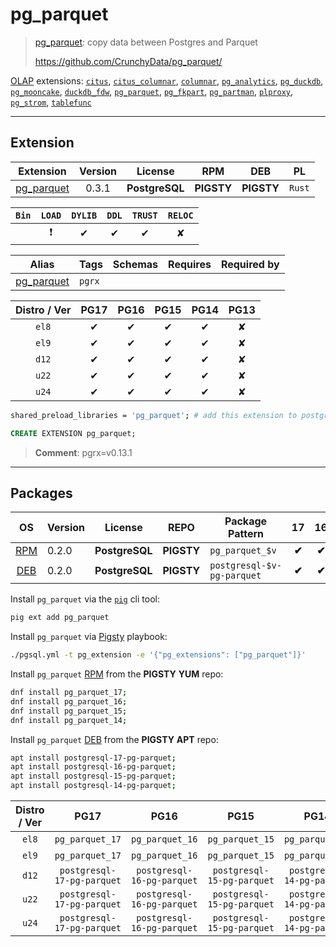 # pg_parquet


> [pg_parquet](https://github.com/CrunchyData/pg_parquet/): copy data between Postgres and Parquet
>
> https://github.com/CrunchyData/pg_parquet/





[OLAP](/olap) extensions: [`citus`](/citus), [`citus_columnar`](/citus_columnar), [`columnar`](/columnar), [`pg_analytics`](/pg_analytics), [`pg_duckdb`](/pg_duckdb), [`pg_mooncake`](/pg_mooncake), [`duckdb_fdw`](/duckdb_fdw), [`pg_parquet`](/pg_parquet), [`pg_fkpart`](/pg_fkpart), [`pg_partman`](/pg_partman), [`plproxy`](/plproxy), [`pg_strom`](/pg_strom), [`tablefunc`](/tablefunc)


-------
## Extension


| Extension | Version | License | RPM | DEB | PL |
|-----------|:-------:|:-------:|:---:|:---:|:--:|
| [pg_parquet](https://github.com/CrunchyData/pg_parquet/) | 0.3.1 | **<span class="tcblue">PostgreSQL</span>** | **<span class="tcwarn">PIGSTY</span>** | **<span class="tcwarn">PIGSTY</span>** | `Rust` |



| `Bin` | `LOAD` | `DYLIB` | `DDL` | `TRUST` | `RELOC` |
|:-----:|:------:|:-------:|:-----:|:-------:|:-------:|
|  | <span class="tcred">❗</span> | <span class="tcblue">✔</span> | <span class="tcblue">✔</span> | <span class="tcblue">✔</span> | <span class="tcwarn">✘</span> |



| Alias | Tags | Schemas | Requires | Required by |
|-------|------|---------|----------|-------------|
| [pg_parquet](/pg_parquet) | `pgrx` |  |  |  |



| Distro / Ver | PG17 | PG16 | PG15 | PG14 | PG13 |
|:------------:|:----:|:----:|:----:|:----:|:----:|
| `el8` | <span class="tcblue">✔</span> | <span class="tcblue">✔</span> | <span class="tcblue">✔</span> | <span class="tcblue">✔</span> | <span class="tcred">✘</span> |
| `el9` | <span class="tcblue">✔</span> | <span class="tcblue">✔</span> | <span class="tcblue">✔</span> | <span class="tcblue">✔</span> | <span class="tcred">✘</span> |
| `d12` | <span class="tcblue">✔</span> | <span class="tcblue">✔</span> | <span class="tcblue">✔</span> | <span class="tcblue">✔</span> | <span class="tcred">✘</span> |
| `u22` | <span class="tcblue">✔</span> | <span class="tcblue">✔</span> | <span class="tcblue">✔</span> | <span class="tcblue">✔</span> | <span class="tcred">✘</span> |
| `u24` | <span class="tcblue">✔</span> | <span class="tcblue">✔</span> | <span class="tcblue">✔</span> | <span class="tcblue">✔</span> | <span class="tcred">✘</span> |



```bash
shared_preload_libraries = 'pg_parquet'; # add this extension to postgresql.conf
```



```sql
CREATE EXTENSION pg_parquet;
```
> **Comment**: pgrx=v0.13.1
-----------


## Packages


| OS | Version | License | REPO | Package Pattern | 17 | 16 | 15 | 14 | 13 | Dependency |
|:--:|---------|:-------:|:----:|-----------------|:--:|:--:|:--:|:--:|:--:|------------|
| [RPM](/rpm) | 0.2.0 | **<span class="tcblue">PostgreSQL</span>** | **<span class="tcwarn">PIGSTY</span>** | `pg_parquet_$v` | **<span class="tcwarn">✔</span>** | **<span class="tcwarn">✔</span>** | **<span class="tcwarn">✔</span>** | **<span class="tcwarn">✔</span>** |  |  |
| [DEB](/deb) | 0.2.0 | **<span class="tcblue">PostgreSQL</span>** | **<span class="tcwarn">PIGSTY</span>** | `postgresql-$v-pg-parquet` | **<span class="tcwarn">✔</span>** | **<span class="tcwarn">✔</span>** | **<span class="tcwarn">✔</span>** | **<span class="tcwarn">✔</span>** |  |  |



Install `pg_parquet` via the [`pig`](https://github.com/pgsty/pig) cli tool:

```bash
pig ext add pg_parquet
```


Install `pg_parquet` via [Pigsty](https://pigsty.io/docs/pgext/usage/install/) playbook:

```bash
./pgsql.yml -t pg_extension -e '{"pg_extensions": ["pg_parquet"]}'
```


Install `pg_parquet` [RPM](/rpm) from the **<span class="tcwarn">PIGSTY</span>** **YUM** repo:

```bash
dnf install pg_parquet_17;
dnf install pg_parquet_16;
dnf install pg_parquet_15;
dnf install pg_parquet_14;
```


Install `pg_parquet` [DEB](/deb) from the **<span class="tcwarn">PIGSTY</span>** **APT** repo:

```bash
apt install postgresql-17-pg-parquet;
apt install postgresql-16-pg-parquet;
apt install postgresql-15-pg-parquet;
apt install postgresql-14-pg-parquet;
```




| Distro / Ver | PG17 | PG16 | PG15 | PG14 | PG13 |
|:------------:|:----:|:----:|:----:|:----:|:----:|
| `el8` | `pg_parquet_17` | `pg_parquet_16` | `pg_parquet_15` | `pg_parquet_14` | <span class="tcred">✘</span> |
| `el9` | `pg_parquet_17` | `pg_parquet_16` | `pg_parquet_15` | `pg_parquet_14` | <span class="tcred">✘</span> |
| `d12` | `postgresql-17-pg-parquet` | `postgresql-16-pg-parquet` | `postgresql-15-pg-parquet` | `postgresql-14-pg-parquet` | <span class="tcred">✘</span> |
| `u22` | `postgresql-17-pg-parquet` | `postgresql-16-pg-parquet` | `postgresql-15-pg-parquet` | `postgresql-14-pg-parquet` | <span class="tcred">✘</span> |
| `u24` | `postgresql-17-pg-parquet` | `postgresql-16-pg-parquet` | `postgresql-15-pg-parquet` | `postgresql-14-pg-parquet` | <span class="tcred">✘</span> |





